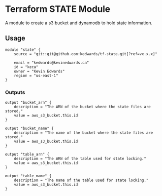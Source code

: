 # Terraform STATE Module

A module to create a s3 bucket and dynamodb to hold state information.

## Usage

    module "state" {
        source = "git::git@github.com:kedwards/tf-state.git[?ref=vx.x.x]"

        email = "kedwards@kevinedwards.ca"
        id = "keca"
        owner = "Kevin Edwards"
        region = "us-east-1"
    }

### Outputs

    output "bucket_arn" {
        description = "The ARN of the bucket where the state files are stored."
        value = aws_s3_bucket.this.id
    }

    output "bucket_name" {
        description = "The name of the bucket where the state files are stored."
        value = aws_s3_bucket.this.id
    }

    output "table_arn" {
        description = "The ARN of the table used for state locking."
        value = aws_s3_bucket.this.id
    }

    output "table_name" {
        description = "The name of the table used for state locking."
        value = aws_s3_bucket.this.id
    }